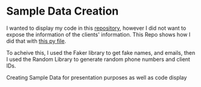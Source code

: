 # Sample Data Creation
I wanted to display my code in this [repository](https://github.com/JReese2018/Restore_Projects_Dummy_Data), however I did not want to expose the information of the clients' information. This Repo shows how I did that with [this py file](https://github.com/JReese2018/Sample_Data_Creation/blob/main/sample_data_creation.py). 

To acheive this, I used the Faker library to get fake names, and emails, then I used the Random Library to generate random phone numbers and client IDs.

Creating Sample Data for presentation purposes as well as code display
